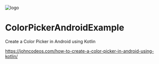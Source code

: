 ![logo](https://i.imgur.com/Dv73hCk.png)
# ColorPickerAndroidExample
Create a Color Picker in Android using Kotlin

https://johncodeos.com/how-to-create-a-color-picker-in-android-using-kotlin/
